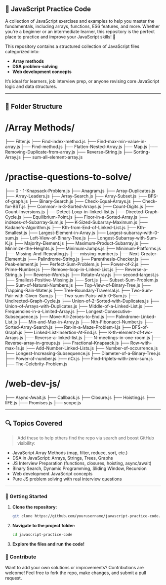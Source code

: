 ## 🌟 JavaScript Practice Code  

A collection of JavaScript exercises and examples to help you master the fundamentals, including arrays, functions, ES6 features, and more. Whether you're a beginner or an intermediate learner, this repository is the perfect place to practice and improve your JavaScript skills! 🚀 

This repository contains a structured collection of JavaScript files categorized into:

- **Array methods**
- **DSA problem-solving**
- **Web development concepts**

It’s ideal for learners, job interview prep, or anyone revising core JavaScript logic and data structures.

---

## 📁 Folder Structure
# /Array Methods/

├── Filter.js
├── Find-index-method.js
├── Find-max-min-value-in-array.js
├── Find-method.js
├── Flatten-Nested-Array.js
├── Map.js
├── Removing-Duplicate-from-array.js
├── Reverse-String.js
├── Sorting-Array.js
├── sum-all-element-array.js

# /practise-questions-to-solve/

├── 0 - 1-Knapsack-Problem.js
├── Anagram.js
├── Array-Duplicates.js
├── Array-Leaders.js
├── Array-Search.js
├── Array-Subset.js
├── BFS-of-graph.js
├── Binary-Search.js
├── Check-Equal-Arrays.js
├── Check-for-BST.js
├── Common-in-3-Sorted-Arrays.js
├── Count-Digits.js
├── Count-Inversions.js
├── Detect-Loop-in-linked-list.js
├── Directed-Graph-Cycle.js
├── Equilibrium-Point.js
├── Floor-in-a-Sorted-Array.js
├── indexes-of-Subarray-Sum.js
├── K-Sized-Subarray-Maximum.js
├── Kadane's-Algorithm.js
├── Kth-from-End-of-Linked-List.js
├── Kth-Smallest.js
├── Largest-Element-in-Array.js
├── Largest-subarray-with-0-sum.js
├── Left-View-of-Binary-Tree.js
├── Longest-Subarray-with-Sum-K.js
├── Majority-Element.js
├── Maximum-Product-Subarray.js
├── Minimize-the-Heights.js
├── Minimum-Jumps.js
├── Minimum-Platforms.js
├── Missing-And-Repeating.js
├── missing-number.js
├── Next-Greater-Element.js
├── Palindrome-String.js
├── Parenthesis-Checker.js
├── Peak-element.js
├── Perfect-Sum-Problem.js
├── Power-of-2.js
├── Prime-Number.js
├── Remove-loop-in-Linked-List.js
├── Reverse-a-String.js
├── Reverse-Words.js
├── Rotate-Array.js
├── second-largest.js
├── Smallest-Positive-Missing.js
├── Sort.js
├── Subset-Sum-Problem.js
├── Sum-of-Natural-Numbers.js
├── Top-View-of-Binary-Tree.js
├── Trapping-Rain-Water.js
├── Tree-Boundary-Traversal.js
├── Two-Sum-Pair-with-Given-Sum.js
├── Two-sum-Pairs-with-0-Sum.js
├── Undirected-Graph-Cycle.js
├── Union-of-2-Sorted-with-Duplicates.js
├── Union-of-Arrays-with-Duplicates.js
├── Middle-of-a-Linked-List.js
├── Frequencies-in-a-Limited-Array.js
├── Longest-Consecutive-Subsequence.js
├── Move-All-Zeroes-to-End.js
├── Palindrome-Linked-List.js
├── Min-and-Max-in-Array.js
├── Nth-Fibonacci-Number.js
├── Sorted-Array-Search.js
├── Rat-in-a-Maze-Problem-I.js
├── DFS-of-Graph.js
├── Linked-List-Insertion-At-End.js
├── K-th-element-of-two-Arrays.js
├── Reverse-a-linked-list.js
├── N-meetings-in-one-room.js
├── Reverse-array-in-groups.js
├── Fractional-Knapsack.js
├── Row-with-max-1s.js
├── Add-Number-Linked-Lists.js
├── Number-of-occurrence.js
├── Longest-Increasing-Subsequence.js
├── Diameter-of-a-Binary-Tree.js
├── Power-of-number.js
├── nCr.js
├── Find-triplets-with-zero-sum.js
├── The-Celebrity-Problem.js


# /web-dev-js/

├── Async-Await.js
├── Callback.js
├── Closure.js
├── Hoisting.js
├── IIFE.js
├── Promises.js
├── scope.js


---

## 🔍 Topics Covered

> Add these to help others find the repo via search and boost GitHub visibility:

- JavaScript Array Methods (map, filter, reduce, sort, etc.)
- DSA in JavaScript: Arrays, Strings, Trees, Graphs
- JS Interview Preparation (functions, closures, hoisting, async/await)
- Binary Search, Dynamic Programming, Sliding Window, Recursion
- Web development JavaScript concepts
- Pure JS problem solving with real interview questions

---

### 🚀 Getting Started  
1. **Clone the repository:**  
   ```bash
   git clone https://github.com/yourusername/javascript-practice-code.git
   ```
2. **Navigate to the project folder:**  
   ```bash
   cd javascript-practice-code
   ```
3. **Explore the files and run the code!**  

### 🤝 Contribute  
Want to add your own solutions or improvements? Contributions are welcome! Feel free to fork the repo, make changes, and submit a pull request.  




























